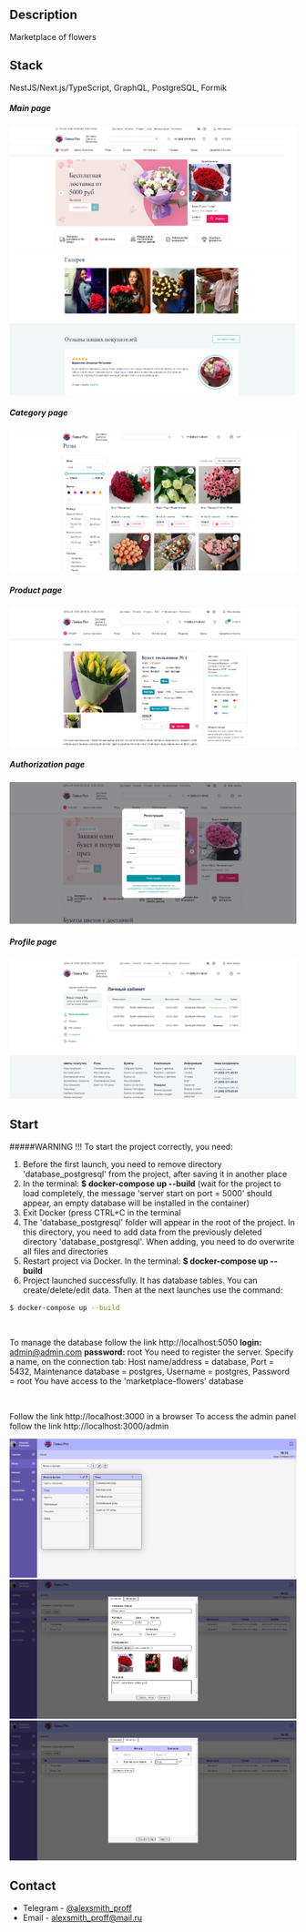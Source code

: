 ## Description
Marketplace of flowers 

## Stack
NestJS/Next.js/TypeScript, GraphQL, PostgreSQL, Formik
<br>
##### Main page
![title](screenshot1.png)
<br>
![title](screenshot2.png)
<br> 
##### Category page
![title](category.png)
<br>
##### Product page
![title](cart.png)
<br>
##### Authorization page
![title](registration_and_login.png)
<br>
##### Profile page
![title](profile.png)
<br>

## Start
#####WARNING !!!
To start the project correctly, you need:
1. Before the first launch, you need to remove directory 'database_postgresql' from the project, after saving it in another place
2. In the terminal:   **$ docker-compose up --build**
(wait for the project to load completely, the message 'server start on port = 5000' should appear, an empty database will be installed in the container)
3. Exit Docker (press CTRL+C in the terminal
4. The 'database_postgresql' folder will appear in the root of the project. In this directory, you need to add data from the previously deleted directory 'database_postgresql'. When adding, you need to do overwrite all files and directories
5. Restart project via Docker. In the terminal:   **$ docker-compose up --build**
6. Project launched successfully. It has database tables. You can create/delete/edit data. Then at the next launches use the command:
```bash
$ docker-compose up --build
```

<br> 

To manage the database follow the link http://localhost:5050
**login:** admin@admin.com
**password:** root
You need to register the server. Specify a name, on the connection tab: Host name/address = database, Port = 5432, Maintenance database = postgres, Username = postgres, Password = root
You have access to the 'marketplace-flowers' database

<br> 


Follow the link http://localhost:3000 in a browser
To access the admin panel follow the link http://localhost:3000/admin

![title](screenshot_admin-panel1.png)
![title](screenshot_admin-panel2.png)
![title](screenshot_admin-panel3.png)

## Contact

- Telegram - [@alexsmith_proff](http://t.me/@alexsmith_proff)
- Email - alexsmith_proff@mail.ru